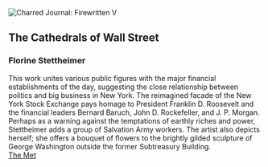 <div class="artwork-of-the-day">
  <div class="container">
    <div class="img-wrapper">
      <img
        src="https://uploads3.wikiart.org/00436/images/florine-stettheimer/1939the-cathedrals-of-wall-street-1939-3.jpg!Large.jpg"
        alt="Charred Journal: Firewritten V" />
    </div>
    <div class="artwork-detail">
      <div class="artwork-origin"> 
        <h2 class="artwork-name">The Cathedrals of Wall Street</h2>
        <h3 class="artist">
          Florine Stettheimer
        </h3>
      </div>
      <p class="description">
        <span class="artwork-description-text ng-binding" ng-bind-html="viewModel.ArtworkOfTheDay.Description | unsafe">This work unites various public figures with the major financial establishments of the day, suggesting the close relationship between politics and big business in New York. The reimagined facade of the New York Stock Exchange pays homage to President Franklin D. Roosevelt and the financial leaders Bernard Baruch, John D. Rockefeller, and J. P. Morgan. Perhaps as a warning against the temptations of earthly riches and power, Stettheimer adds a group of Salvation Army workers. The artist also depicts herself; she offers a bouquet of flowers to the brightly gilded sculpture of George Washington outside the former Subtreasury Building.<br><a target="_blank" href="https://www.metmuseum.org/art/collection/search/488733">The Met</a></span>
                        <div class="text-shadow-container" ng-show="showShadow" style=""></div>
      </p>
    </div>
  </div>

</div>
